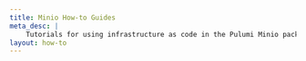 ```yaml
---
title: Minio How-to Guides
meta_desc: |
    Tutorials for using infrastructure as code in the Pulumi Minio package
layout: how-to
---
```

